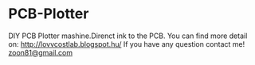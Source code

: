 PCB-Plotter
===========

DIY PCB Plotter mashine.Direnct ink to the PCB.
You can find more detail on:
http://lovvcostlab.blogspot.hu/
If you have any question contact me!
zoon81@gmail.com
